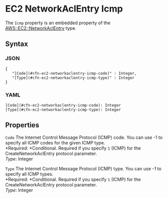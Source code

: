 # EC2 NetworkAclEntry Icmp<a name="aws-properties-ec2-networkaclentry-icmp"></a>

The `Icmp` property is an embedded property of the [AWS::EC2::NetworkAclEntry](aws-resource-ec2-network-acl-entry.md) type\.

## Syntax<a name="w3ab2c21c14d595b5"></a>

### JSON<a name="aws-properties-ec2-networkaclentry-icmp-syntax.json"></a>

```
{
   "[Code](#cfn-ec2-networkaclentry-icmp-code)" : Integer,
   "[Type](#cfn-ec2-networkaclentry-icmp-type)" : Integer
}
```

### YAML<a name="aws-properties-ec2-networkaclentry-icmp-syntax.yaml"></a>

```
[Code](#cfn-ec2-networkaclentry-icmp-code): Integer
[Type](#cfn-ec2-networkaclentry-icmp-type): Integer
```

## Properties<a name="w3ab2c21c14d595b7"></a>

`Code`  <a name="cfn-ec2-networkaclentry-icmp-code"></a>
The Internet Control Message Protocol \(ICMP\) code\. You can use \-1 to specify all ICMP codes for the given ICMP type\.  
*Required: *Conditional\. Required if you specify `1` \(ICMP\) for the CreateNetworkAclEntry protocol parameter\.  
*Type*: Integer

`Type`  <a name="cfn-ec2-networkaclentry-icmp-type"></a>
The Internet Control Message Protocol \(ICMP\) type\. You can use \-1 to specify all ICMP types\.  
*Required: *Conditional\. Required if you specify `1` \(ICMP\) for the CreateNetworkAclEntry protocol parameter\.  
*Type*: Integer